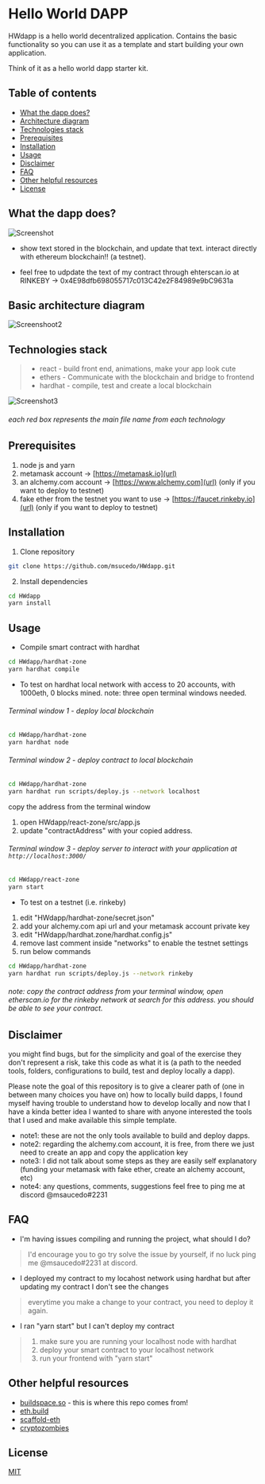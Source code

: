 # Hello World DAPP

HWdapp is a hello world decentralized application. Contains the basic functionality so you can use it as a template and start building your own application.

Think of it as a hello world dapp starter kit.

## Table of contents
  * [What the dapp does?](#what-the-dapp-does-)
  * [Architecture diagram](#architecture-diagram)
  * [Technologies stack](#technologies-stack)
  * [Prerequisites](#prerequisites)
  * [Installation](#installation)
  * [Usage](#usage)
  * [Disclaimer](#disclaimer)
  * [FAQ](#faq)
  * [Other helpful resources](#other-helpful-resources)
  * [License](#license)

## What the dapp does?

![Screenshot](./docs/HWdapp.png)

- show text stored in the blockchain, and update that text. interact directly with ethereum blockchain!! (a testnet).

- feel free to udpdate the text of my contract through ehterscan.io at RINKEBY -> 0x4E98dfb698055717c013C42e2F84989e9bC9631a

## Basic architecture diagram

![Screenshoot2](./docs/HWdappArchitecture2.png)

## Technologies stack
> - react - build front end, animations, make your app look cute
> - ethers - Communicate with the blockchain and bridge to frontend
> - hardhat - compile, test and create a local blockchain

![Screenshot3](./docs/tech_stack2.png)
###### each red box represents the main file name from each technology


## Prerequisites

1. node js and yarn
2. metamask account -> [https://metamask.io](url)
3. an alchemy.com account -> [https://www.alchemy.com](url) (only if you want to deploy to testnet)
4. fake ether from the testnet you want to use  -> [https://faucet.rinkeby.io](url) (only if you want to deploy to testnet)

## Installation

1. Clone repository
```bash
git clone https://github.com/msucedo/HWdapp.git
``` 

2. Install dependencies
```bash
cd HWdapp
yarn install
```

## Usage

- Compile smart contract with hardhat

```bash
cd HWdapp/hardhat-zone
yarn hardhat compile
```

- To test on hardhat local network with access to 20 accounts, with 1000eth, 0 blocks mined. note: three open terminal windows needed.
###### 	Terminal window 1 - deploy local blockchain
```bash
cd HWdapp/hardhat-zone
yarn hardhat node
```
###### Terminal window 2 - deploy contract to local blockchain
```bash
cd HWdapp/hardhat-zone
yarn hardhat run scripts/deploy.js --network localhost
```	
copy the address from the terminal window
1. open HWdapp/react-zone/src/app.js
2. update "contractAddress" with your copied address.
###### Terminal window 3 - deploy server to interact with your application at `http://localhost:3000/`
```bash
cd HWdapp/react-zone
yarn start
```	


- To test on a testnet (i.e. rinkeby)
1. edit "HWdapp/hardhat-zone/secret.json"
2. add your alchemy.com api url and your metamask account private key
3. edit "HWdapp/hardhat.zone/hardhat.config.js"
4. remove last comment inside "networks" to enable the testnet settings
3. run below commands
```bash
cd HWdapp/hardhat-zone
yarn hardhat run scripts/deploy.js --network rinkeby
```	
###### note: copy the contract address from your terminal window, open etherscan.io for the rinkeby network at search for this address. you should be able to see your contract.


## Disclaimer
you might find bugs, but for the simplicity and goal of the exercise they don't represent a risk, take this code as what it is (a path to the needed tools, folders, configurations to build, test and deploy locally a dapp).

Please note the goal of this repository is to give a clearer path of (one in between many choices you have on) how to locally build dapps, I found myself having trouble to understand how to develop locally and now that I have a kinda better idea I wanted to share with anyone interested the tools that I used and make available this simple template.

- note1: these are not the only tools available to build and deploy dapps.
- note2: regarding the alchemy.com account, it is free, from there we just need to create an app and copy the application key
- note3: I did not talk about some steps as they are easily self explanatory (funding your metamask with fake ether, create an alchemy account, etc)
- note4: any questions, comments, suggestions feel free to ping me at discord @msaucedo#2231


## FAQ

- I'm having issues compiling and running the project, what should I do?
> I'd encourage you to go try solve the issue by yourself, if no luck ping me @msaucedo#2231 at discord.

- I deployed my contract to my locahost network using hardhat but after updating my contract I don't see the changes
> everytime you make a change to your contract, you need to deploy it again.

- I ran "yarn start" but I can't deploy my contract
> 1. make sure you are running your localhost node with hardhat
> 2. deploy your smart contract to your localhost network
> 3. run your frontend with "yarn start"



## Other helpful resources
- [buildspace.so](https://buildspace.so) - this is where this repo comes from!
- [eth.build](https://eth.build)
- [scaffold-eth](https://github.com/scaffold-eth/scaffold-eth)
- [cryptozombies](https://cryptozombies.io)

## License
[MIT](https://choosealicense.com/licenses/mit/)
